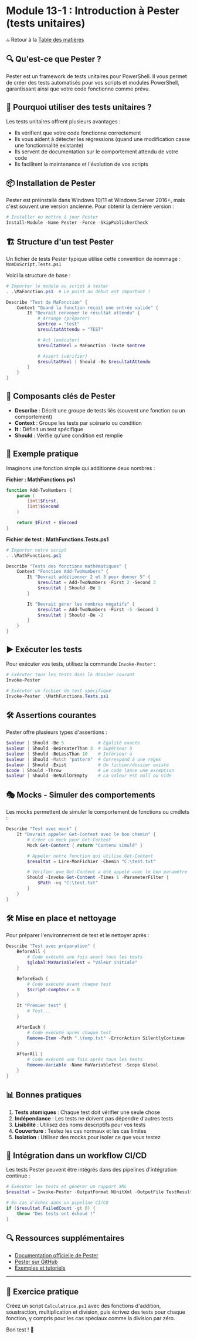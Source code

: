 # Module 13-1 : Introduction à Pester (tests unitaires)

🔝 Retour à la [Table des matières](/SOMMAIRE.md)

## 🔍 Qu'est-ce que Pester ?

Pester est un framework de tests unitaires pour PowerShell. Il vous permet de créer des tests automatisés pour vos scripts et modules PowerShell, garantissant ainsi que votre code fonctionne comme prévu.

## 🤔 Pourquoi utiliser des tests unitaires ?

Les tests unitaires offrent plusieurs avantages :

- Ils vérifient que votre code fonctionne correctement
- Ils vous aident à détecter les régressions (quand une modification casse une fonctionnalité existante)
- Ils servent de documentation sur le comportement attendu de votre code
- Ils facilitent la maintenance et l'évolution de vos scripts

## 📦 Installation de Pester

Pester est préinstallé dans Windows 10/11 et Windows Server 2016+, mais c'est souvent une version ancienne. Pour obtenir la dernière version :

```powershell
# Installer ou mettre à jour Pester
Install-Module -Name Pester -Force -SkipPublisherCheck
```

## 🏗️ Structure d'un test Pester

Un fichier de tests Pester typique utilise cette convention de nommage : `NomDuScript.Tests.ps1`

Voici la structure de base :

```powershell
# Importer le module ou script à tester
. .\MaFonction.ps1  # Le point au début est important !

Describe "Test de MaFonction" {
    Context "Quand la fonction reçoit une entrée valide" {
        It "Devrait renvoyer le résultat attendu" {
            # Arrange (préparer)
            $entree = "test"
            $resultatAttendu = "TEST"

            # Act (exécuter)
            $resultatReel = MaFonction -Texte $entree

            # Assert (vérifier)
            $resultatReel | Should -Be $resultatAttendu
        }
    }
}
```

## 📝 Composants clés de Pester

- **Describe** : Décrit une groupe de tests liés (souvent une fonction ou un comportement)
- **Context** : Groupe les tests par scénario ou condition
- **It** : Définit un test spécifique
- **Should** : Vérifie qu'une condition est remplie

## 🧪 Exemple pratique

Imaginons une fonction simple qui additionne deux nombres :

**Fichier : MathFunctions.ps1**
```powershell
function Add-TwoNumbers {
    param (
        [int]$First,
        [int]$Second
    )

    return $First + $Second
}
```

**Fichier de test : MathFunctions.Tests.ps1**
```powershell
# Importer notre script
. .\MathFunctions.ps1

Describe "Tests des fonctions mathématiques" {
    Context "Fonction Add-TwoNumbers" {
        It "Devrait additionner 2 et 3 pour donner 5" {
            $resultat = Add-TwoNumbers -First 2 -Second 3
            $resultat | Should -Be 5
        }

        It "Devrait gérer les nombres négatifs" {
            $resultat = Add-TwoNumbers -First -5 -Second 3
            $resultat | Should -Be -2
        }
    }
}
```

## ▶️ Exécuter les tests

Pour exécuter vos tests, utilisez la commande `Invoke-Pester` :

```powershell
# Exécuter tous les tests dans le dossier courant
Invoke-Pester

# Exécuter un fichier de test spécifique
Invoke-Pester .\MathFunctions.Tests.ps1
```

## 🛠️ Assertions courantes

Pester offre plusieurs types d'assertions :

```powershell
$valeur | Should -Be 5             # Égalité exacte
$valeur | Should -BeGreaterThan 3  # Supérieur à
$valeur | Should -BeLessThan 10    # Inférieur à
$valeur | Should -Match "pattern"  # Correspond à une regex
$valeur | Should -Exist            # Un fichier/dossier existe
$code | Should -Throw              # Le code lance une exception
$valeur | Should -BeNullOrEmpty    # La valeur est null ou vide
```

## 🎭 Mocks - Simuler des comportements

Les mocks permettent de simuler le comportement de fonctions ou cmdlets :

```powershell
Describe "Test avec mock" {
    It "Devrait appeler Get-Content avec le bon chemin" {
        # Créer un mock pour Get-Content
        Mock Get-Content { return "Contenu simulé" }

        # Appeler notre fonction qui utilise Get-Content
        $resultat = Lire-MonFichier -Chemin "C:\test.txt"

        # Vérifier que Get-Content a été appelé avec le bon paramètre
        Should -Invoke Get-Content -Times 1 -ParameterFilter {
            $Path -eq "C:\test.txt"
        }
    }
}
```

## 🛠️ Mise en place et nettoyage

Pour préparer l'environnement de test et le nettoyer après :

```powershell
Describe "Test avec préparation" {
    BeforeAll {
        # Code exécuté une fois avant tous les tests
        $global:MaVariableTest = "Valeur initiale"
    }

    BeforeEach {
        # Code exécuté avant chaque test
        $script:compteur = 0
    }

    It "Premier test" {
        # Test...
    }

    AfterEach {
        # Code exécuté après chaque test
        Remove-Item -Path ".\temp.txt" -ErrorAction SilentlyContinue
    }

    AfterAll {
        # Code exécuté une fois après tous les tests
        Remove-Variable -Name MaVariableTest -Scope Global
    }
}
```

## 📊 Bonnes pratiques

1. **Tests atomiques** : Chaque test doit vérifier une seule chose
2. **Indépendance** : Les tests ne doivent pas dépendre d'autres tests
3. **Lisibilité** : Utilisez des noms descriptifs pour vos tests
4. **Couverture** : Testez les cas normaux et les cas limites
5. **Isolation** : Utilisez des mocks pour isoler ce que vous testez

## 🔄 Intégration dans un workflow CI/CD

Les tests Pester peuvent être intégrés dans des pipelines d'intégration continue :

```powershell
# Exécuter les tests et générer un rapport XML
$resultat = Invoke-Pester -OutputFormat NUnitXml -OutputFile TestResults.xml -PassThru

# En cas d'échec dans un pipeline CI/CD
if ($resultat.FailedCount -gt 0) {
    throw "Des tests ont échoué !"
}
```

## 🔍 Ressources supplémentaires

- [Documentation officielle de Pester](https://pester.dev)
- [Pester sur GitHub](https://github.com/pester/Pester)
- [Exemples et tutoriels](https://pester.dev/docs/quick-start)

---

## 🧠 Exercice pratique

Créez un script `Calculatrice.ps1` avec des fonctions d'addition, soustraction, multiplication et division, puis écrivez des tests pour chaque fonction, y compris pour les cas spéciaux comme la division par zéro.

Bon test ! 🚀
